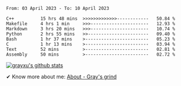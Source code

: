 <!--START_SECTION:waka-->

```text
From: 03 April 2023 - To: 10 April 2023

C++          15 hrs 48 mins  >>>>>>>>>>>>>------------   50.84 %
Makefile     4 hrs 1 min     >>>----------------------   12.93 %
Markdown     3 hrs 20 mins   >>>----------------------   10.74 %
Python       2 hrs 55 mins   >>-----------------------   09.40 %
Bash         1 hr 37 mins    >------------------------   05.23 %
C            1 hr 13 mins    >------------------------   03.94 %
Text         52 mins         >------------------------   02.81 %
Assembly     50 mins         >------------------------   02.72 %
```

<!--END_SECTION:waka-->

[![grayxu's github stats](https://github-readme-stats.vercel.app/api?username=grayxu&count_private=true&show_icons=true)](https://github.com/grayxu)

✔ Know more about me: [About - Gray's grind](https://www.grayxu.cn/)
